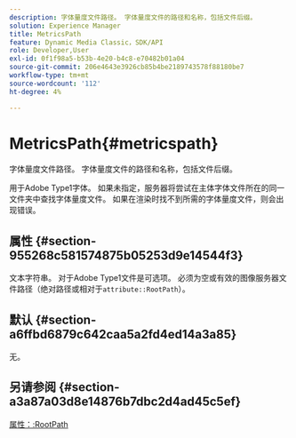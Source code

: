 ```yaml
---
description: 字体量度文件路径。 字体量度文件的路径和名称，包括文件后缀。
solution: Experience Manager
title: MetricsPath
feature: Dynamic Media Classic，SDK/API
role: Developer,User
exl-id: 0f1f98a5-b53b-4e20-b4c8-e70482b01a04
source-git-commit: 206e4643e3926cb85b4be2189743578f88180be7
workflow-type: tm+mt
source-wordcount: '112'
ht-degree: 4%

---
```


# MetricsPath{#metricspath}

字体量度文件路径。 字体量度文件的路径和名称，包括文件后缀。

用于Adobe Type1字体。 如果未指定，服务器将尝试在主体字体文件所在的同一文件夹中查找字体量度文件。 如果在渲染时找不到所需的字体量度文件，则会出现错误。

## 属性 {#section-955268c581574875b05253d9e14544f3}

文本字符串。 对于Adobe Type1文件是可选项。 必须为空或有效的图像服务器文件路径（绝对路径或相对于`attribute::RootPath`）。

## 默认 {#section-a6ffbd6879c642caa5a2fd4ed14a3a85}

无。

## 另请参阅 {#section-a3a87a03d8e14876b7dbc2d4ad45c5ef}

[属性：:RootPath](/help/aem-is-ir-api/is-api/image-catalog/image-serving-api-ref/c-image-catalog-reference/c-attributes-reference/r-rootpath.md)
